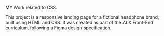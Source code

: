 MY Work related to CSS. 


This project is a responsive landing page for a fictional headphone brand, built using HTML and CSS. It was created as part of the ALX Front-End curriculum, following a Figma design specification.
